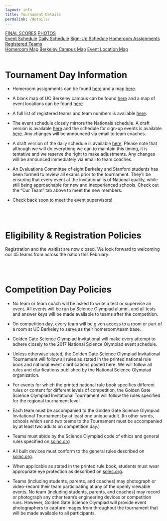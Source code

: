 ```yaml
---
layout: info
title: Tournament Details
permalink: /details/
---
```


<div>
<a class="btn btn-md btn-mid" href="/doc/final_scores.pdf">FINAL SCORES</a>
<a class="btn btn-md btn-mid" href="https://drive.google.com/drive/u/3/folders/0B3X7R5c8xC7lQmhWeGI3NDlBVG8">PHOTOS</a>
</div>
<div>
<a class="btn btn-md btn-mid" href="/doc/event_schedule.pdf">Event Schedule</a>
<a class="btn btn-md btn-mid" href="/doc/daily_schedule.pdf">Daily Schedule</a>
<a class="btn btn-md btn-mid" href="/doc/sign_up_schedule.pdf">Sign-Up Schedule</a>
<a class="btn btn-md btn-mid" href="/doc/homerooms.pdf">Homeroom Assignments</a>
<a class="btn btn-md btn-mid" href="/doc/registered_teams.pdf">Registered Teams</a>
</div>
<div>
<a class="btn btn-md btn-mid" href="/doc/homeroommap.pdf">Homeroom Map</a>
<a class="btn btn-md btn-mid" href="/doc/blankmap.pdf">Berkeley Campus Map</a>
<a class="btn btn-md btn-mid" href="/doc/eventmap.pdf">Event Location Map</a>
</div>

<br>

# Tournament Day Information

* Homeroom assignments can be found [here](/doc/homerooms.pdf) and a map [here](/doc/homeroommap.pdf).

* A blank map of UC Berkeley campus can be found [here](/doc/blankmap.pdf) and a map of event locations can be found [here](/doc/eventmap.pdf)

* A full list of registered teams and team numbers is available [here](/doc/registered_teams.pdf).

* The event schedule closely mirrors the Nationals schedule. A draft version is available [here](/doc/event_schedule.pdf) and the schedule for sign-up events is available [here](/doc/sign_up_schedule.pdf). Any changes will be announced via email to team coaches.

* A draft version of the daily schedule is available [here](/doc/daily_schedule.pdf). Please note that although we will do everything we can to maintain this timing, it is tentative and we reserve the right to make adjustments. Any changes will be announced immediately via email to team coaches.

* An Evaluations Committee of eight Berkeley and Stanford students has been formed to review all exams prior to the tournament. They’ll be ensuring that every event at the invitational is of National quality, while still being approachable for new and inexperienced schools. Check out the “Our Team” tab above to meet the new members.

* Check back soon to meet the event supervisors!

<!-- * For registered teams, T-shirt preorders are available [here](https://stanforduniversity.qualtrics.com/jfe/form/SV_a9jsaek2LcTg1SZ)! The design is available at the link, and shirts are $10 if ordered by early December. -->


<br>
<br>


# Eligibility & Registration Policies

Registration and the waitlist are now closed. We look forward to welcoming our 45 teams from across the nation this February!

<br>
<br>

# Competition Day Policies

* No team or team coach will be asked to write a test or supervise an event. All events will be run by Science Olympiad alumni, and all tests and answer keys will be made available to teams after the competition.

* On competition day, every team will be given access to a room or part of a room at UC Berkeley to serve as their homeroom/team base.

* Golden Gate Science Olympiad Invitational will make every attempt to adhere closely to the 2017 National Science Olympiad event schedule.

* Unless otherwise stated, the Golden Gate Science Olympiad Invitational Tournament will follow all rules as stated in the printed national rule book and national event clarifications posted here.  We will follow all rules and clarifications published by the National Science Olympiad organization.

* For events for which the printed national rule book specifies different rules or content for different levels of competition, the Golden Gate Science Olympiad Invitational Tournament will follow the rules specified for the regional tournament level.

* Each team must be accompanied to the Golden Gate Science Olympiad Invitational Tournament by at least one unique adult.  (In other words, schools which send two teams to the Tournament must be accompanied by at least two adults on competition day.)

* Teams must abide by the Science Olympiad code of ethics and general rules specified on [soinc.org](https://www.soinc.org/)

* All built devices must conform to the general rules described on [soinc.org](https://www.soinc.org/).

* When applicable as stated in the printed rule book, students must wear appropriate eye protection as described on [soinc.org](https://www.soinc.org/).

* Teams (including students, parents, and coaches) may photograph or video-record their team participating at any of the openly viewable events. No team (including students, parents, and coaches) may record or photograph any other team’s engineering devices or competition runs. However, Golden Gate Science Olympiad will provide event photographers to capture images from throughout the tournament that will be made available to all participants.
